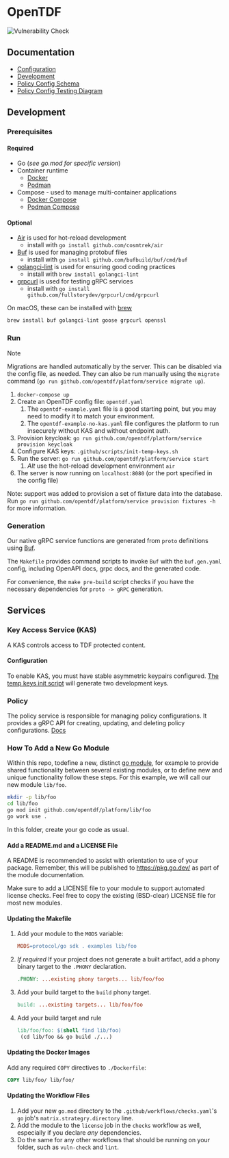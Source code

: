 # OpenTDF

![Vulnerability Check](https://github.com/opentdf/platform/actions/workflows/vulnerability-check.yaml/badge.svg?branch=main)

## Documentation

- [Configuration](./docs/configuration.md)
- [Development](#development)
- [Policy Config Schema](./service/migrations/20240212000000_schema_erd.md)
- [Policy Config Testing Diagram](./service/integration/testing_diagram.png)

## Development

### Prerequisites

#### Required

- Go (_see go.mod for specific version_)
- Container runtime
  - [Docker](https://www.docker.com/get-started/)
  - [Podman](https://podman.io/docs/installation)
- Compose - used to manage multi-container applications
  - [Docker Compose](https://docs.docker.com/compose/install/)
  - [Podman Compose](https://github.com/containers/podman-compose)

#### Optional

- [Air](https://github.com/cosmtrek/air) is used for hot-reload development
  - install with `go install github.com/cosmtrek/air`
- [Buf](https://buf.build/docs/ecosystem/cli-overview) is used for managing protobuf files
  - install with `go install github.com/bufbuild/buf/cmd/buf`
- [golangci-lint](https://golangci-lint.run/) is used for ensuring good coding practices
  - install with `brew install golangci-lint`
- [grpcurl](https://github.com/fullstorydev/grpcurl) is used for testing gRPC services
  - install with `go install github.com/fullstorydev/grpcurl/cmd/grpcurl`

On macOS, these can be installed with [brew](https://docs.brew.sh/Installation)

```sh
brew install buf golangci-lint goose grpcurl openssl

```

### Run

> [!NOTE]
> Migrations are handled automatically by the server. This can be disabled via the config file, as
> needed. They can also be run manually using the `migrate` command
> (`go run github.com/opentdf/platform/service migrate up`).

1. `docker-compose up`
2. Create an OpenTDF config file: `opentdf.yaml`
   1. The `opentdf-example.yaml` file is a good starting point, but you may need to modify it to match your environment.
   2. The `opentdf-example-no-kas.yaml` file configures the platform to run insecurely without KAS and without endpoint auth.
3. Provision keycloak: `go run github.com/opentdf/platform/service provision keycloak`
4. Configure KAS keys: `.github/scripts/init-temp-keys.sh`
5. Run the server: `go run github.com/opentdf/platform/service start`
   1. _Alt_ use the hot-reload development environment `air`
6. The server is now running on `localhost:8080` (or the port specified in the config file)

Note: support was added to provision a set of fixture data into the database.
Run `go run github.com/opentdf/platform/service provision fixtures -h` for more information.

### Generation

Our native gRPC service functions are generated from `proto` definitions using [Buf](https://buf.build/docs/introduction).

The `Makefile` provides command scripts to invoke `Buf` with the `buf.gen.yaml` config, including OpenAPI docs, grpc docs, and the
generated code.

For convenience, the `make pre-build` script checks if you have the necessary dependencies for `proto -> gRPC` generation.

## Services

### Key Access Service (KAS)

A KAS controls access to TDF protected content.

#### Configuration

To enable KAS, you must have stable asymmetric keypairs configured.
[The temp keys init script](.github/scripts/init-temp-keys.sh) will generate two development keys.

### Policy

The policy service is responsible for managing policy configurations. It provides a gRPC API for
creating, updating, and deleting policy configurations. [Docs](https://github.com/opentdf/platform/tree/main/docs)

### How To Add a New Go Module

Within this repo, todefine a new, distinct [go module](https://go.dev/ref/mod),
for example to provide shared functionality between several existing modules,
or to define new and unique functionality
follow these steps.
For this example, we will call our new module `lib/foo`.

```sh
mkdir -p lib/foo
cd lib/foo
go mod init github.com/opentdf/platform/lib/foo
go work use .
```

In this folder, create your go code as usual.

#### Add a README.md and a LICENSE File

A README is recommended to assist with orientation to use of your package.
Remember, this will be published to https://pkg.go.dev/ as part of the module documentation.

Make sure to add a LICENSE file to your module to support automated license checks.
Feel free to copy the existing (BSD-clear) LICENSE file for most new modules.

#### Updating the Makefile

1. Add your module to the `MODS` variable:

   ```Makefile
   MODS=protocol/go sdk . examples lib/foo
   ```

2. _If required_ If your project does not generate a built artifact,
   add a phony binary target to the `.PHONY` declaration.

   ```Makefile
   .PHONY: ...existing phony targets... lib/foo/foo
   ```

3. Add your build target to the `build` phony target.

   ```Makefile
   build: ...existing targets... lib/foo/foo
   ```

4. Add your build target and rule

   ```Makefile
   lib/foo/foo: $(shell find lib/foo)
   	(cd lib/foo && go build ./...)
   ```

#### Updating the Docker Images

Add any required `COPY` directives to `./Dockerfile`:

```Dockerfile
COPY lib/foo/ lib/foo/
```

#### Updating the Workflow Files

1. Add your new `go.mod` directory to the `.github/workflows/checks.yaml`'s `go` job's `matrix.strategry.directory` line.
2. Add the module to the `license` job in the `checks` workflow as well, especially if you declare _any_ dependencies.
3. Do the same for any other workflows that should be running on your folder, such as `vuln-check` and `lint`.
